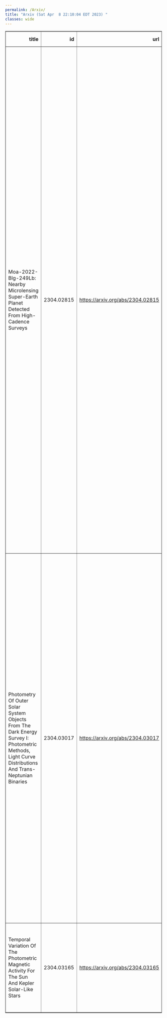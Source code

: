 ```yaml
---
permalink: /Arxiv/
title: "Arxiv (Sat Apr  8 22:10:04 EDT 2023) "
classes: wide
---
```

<table border="1" class="dataframe">
  <thead>
    <tr style="text-align: right;">
      <th>title</th>
      <th>id</th>
      <th>url</th>
      <th>authors</th>
      <th>Local Authors</th>
    </tr>
  </thead>
  <tbody>
    <tr>
      <td>Moa-2022-Blg-249Lb: Nearby Microlensing Super-Earth Planet Detected From   High-Cadence Surveys</td>
      <td>2304.02815</td>
      <td><a href="https://arxiv.org/abs/2304.02815" target="_blank">https://arxiv.org/abs/2304.02815</a></td>
      <td>Cheongho Han, Andrew Gould, Youn Kil Jung, Ian A. Bond, Weicheng Zang, Sun-Ju Chung, Michael D. Albrow, Kyu-Ha Hwang, Yoon-Hyun Ryu, In-Gu Shin, Yossi Shvartzvald, Hongjing Yang, Jennifer C. Yee, Sang-Mok Cha, Doeon Kim, Dong-Jin Kim, Seung-Lee Kim, Chung-Uk Lee, Dong-Joo Lee, Yongseok Lee, Byeong-Gon Park, Richard W. Pogge, Shude Mao, Wei Zhu, Fumio Abe, Richard Barry, David P. Bennett, Aparna Bhattacharya, Hirosame Fujii, Akihiko Fukui, Ryusei Hamada, Yuki Hirao, Stela Ishitani Silva, Yoshitaka Itow, Rintaro Kirikawa, Iona Kondo, Naoki Koshimoto, Yutaka Matsubara, Sho Matsumoto, Shota Miyazaki, Yasushi Muraki, Arisa Okamura, Greg Olmschenk, Clément Ranc, Nicholas J. Rattenbury, Yuki Satoh, Takahiro Sumi, Daisuke Suzuki, Taiga Toda, Mio Tomoyoshi, Paul J. Tristram, Aikaterini Vandorou, Hibiki Yama, Kansuke Yamashita</td>
      <td>Andrew Gould, Richard Pogge</td>
    </tr>
    <tr>
      <td>Photometry Of Outer Solar System Objects From The Dark Energy Survey I:   Photometric Methods, Light Curve Distributions And Trans-Neptunian Binaries</td>
      <td>2304.03017</td>
      <td><a href="https://arxiv.org/abs/2304.03017" target="_blank">https://arxiv.org/abs/2304.03017</a></td>
      <td>P. H. Bernardinelli, G. M. Bernstein, N. Jindal, T. M. C. Abbott, M. Aguena, F. Andrade-Oliveira, J. Annis, D. Bacon, E. Bertin, D. Brooks, D. L. Burke, A. Carnero Rosell, M. Carrasco Kind, J. Carretero, L. N. Da Costa, M. E. S. Pereira, T. M. Davis, S. Desai, H. T. Diehl, P. Doel, S. Everett, I. Ferrero, D. Friedel, J. Frieman, J. García-Bellido, G. Giannini, D. Gruen, K. Herner, S. R. Hinton, D. L. Hollowood, K. Honscheid, D. J. James, K. Kuehn, J. Mena-Fernández, F. Menanteau, R. Miquel, R. L. C. Ogando, A. Pieres, A. A. Plazas Malagón, M. Raveri, E. Sanchez, I. Sevilla-Noarbe, M. Smith, E. Suchyta, M. E. C. Swanson, G. Tarle, C. To, A. R. Walker, P. Wiseman, Y. Zhang</td>
      <td>Chun-Hao To, Klaus Honscheid, Michael Rizzo Smith</td>
    </tr>
    <tr>
      <td>Temporal Variation Of The Photometric Magnetic Activity For The Sun And   Kepler Solar-Like Stars</td>
      <td>2304.03165</td>
      <td><a href="https://arxiv.org/abs/2304.03165" target="_blank">https://arxiv.org/abs/2304.03165</a></td>
      <td>A. R. G. Santos, S. Mathur, R. A. García, A. -M. Broomhall, R. Egeland, A. Jiménez, D. Godoy-Rivera, S. N. Breton, Z. R. Claytor, T. S. Metcalfe, M. S. Cunha, L. Amard</td>
      <td>Smita Mathur</td>
    </tr>
  </tbody>
</table>